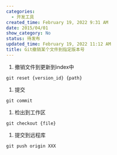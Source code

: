 ```yaml
---
categories:
  - 开发工具
created_time: February 19, 2022 9:31 AM
date: 2015/04/01
show_category: No
status: 待发布
updated_time: February 19, 2022 11:12 AM
title: Git撤销某个文件到指定版本号
---
```



1. 撤销文件到更新到index中

```
git reset {version_id} {path}
```

1. 提交

```
git commit
```

1. 检出到工作区

```
git checkout {file}
```

1. 提交到远程库

```
git push origin XXX
```